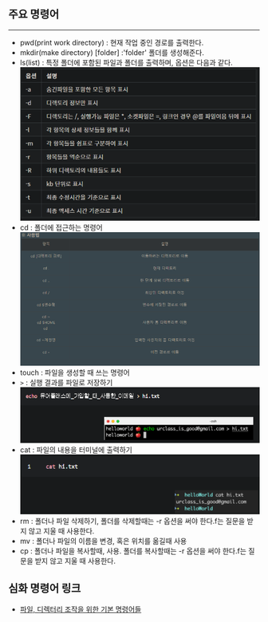 ## 주요 명령어
***
- pwd(print work directory) : 현재 작업 중인 경로를 출력한다.
- mkdir(make directory) [folder] :'folder' 폴더를 생성해준다. 
- ls(list) : 특정 폴더에 포함된 파일과 폴더를 출력하며, 옵션은 다음과 같다.   
![lsop](img/lsop.png)
- cd : 폴더에 접근하는 명령어   
![cdop](img/cdop.png)
- touch : 파일을 생성할 때 쓰는 명령어
- `>` : 실행 결과를 파일로 저장하기   
![touch](img/touch.png)
- cat : 파일의 내용을 터미널에 출력하기   
![cat](img/cat.png)
- rm : 폴더나 파일 삭제하기, 폴더를 삭제할때는 -r 옵션을 써야 한다.f는 질문을 받지 않고 지울 때 사용한다.
- mv : 폴더나 파일의 이름을 변경, 혹은 위치를 옮길때 사용
- cp : 폴더나 파일을 복사할때, 사용. 폴더를 복사할때는 -r 옵션을 써야 한다.f는 질문을 받지 않고 지울 때 사용한다.

## 심화 명령어 링크
- [파일, 디렉터리 조작을 위한 기본 명령어들](https://www.44bits.io/ko/post/linux-and-mac-command-line-survival-guide-for-beginner#%ED%8C%8C%EC%9D%BC-%EB%94%94%EB%A0%89%ED%84%B0%EB%A6%AC-%EC%A1%B0%EC%9E%91%EC%9D%84-%EC%9C%84%ED%95%9C-%EA%B8%B0%EB%B3%B8-%EB%AA%85%EB%A0%B9%EC%96%B4%EB%93%A4)